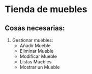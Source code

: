 # Tienda de muebles
## Cosas necesarias:
1. Gestionar muebles:
    - Añadir Mueble
    - Eliminar Mueble
    - Modificar Mueble
    - Listas Muebles
    - Mostrar un Mueble